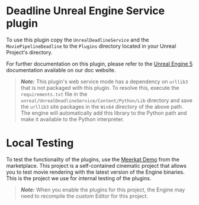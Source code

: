 # Deadline Unreal Engine Service plugin
To use this plugin copy the `UnrealDeadlineService` and the `MoviePipelineDeadline` to the `Plugins` directory located in your Unreal Project's directory.

For further documentation on this plugin, please refer to the [Unreal Engine 5](https://docs.thinkboxsoftware.com/products/deadline/10.3/1_User%20Manual/manual/app-index.html#u) documentation available on our doc website.
> **_Note:_** 
> This plugin's web service mode has a dependency on `urllib3` that is not packaged with this 
> plugin. To resolve this, execute the `requirements.txt` file in the 
> `unreal/UnrealDeadlineService/Content/Python/Lib` directory and save the `urllib3` 
> site packages in the `Win64` directory of the above path. 
> The engine will automatically add this library to the Python path and make it 
> available to the Python interpreter.

# Local Testing

To test the functionality of the plugins, use the [Meerkat Demo](https://www.unrealengine.com/marketplace/en-US/product/meerkat-demo-02)
from the marketplace. This project is a self-contained cinematic project that 
allows you to test movie rendering with the latest version of the Engine binaries. 
This is the project we use for internal testing of the plugins.

> **_Note:_** 
> When you enable the plugins for this project, the Engine may need to 
> recompile the custom Editor for this project.
